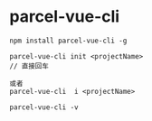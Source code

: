 # parcel-vue-cli

```
npm install parcel-vue-cli -g
```

```
parcel-vue-cli init <projectName>
// 直接回车

或者
parcel-vue-cli  i <projectName>
```

```
parcel-vue-cli -v
```
